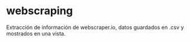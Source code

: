 # webscraping
Extracción de información de webscraper.io, datos guardados en .csv y mostrados en una vista.
